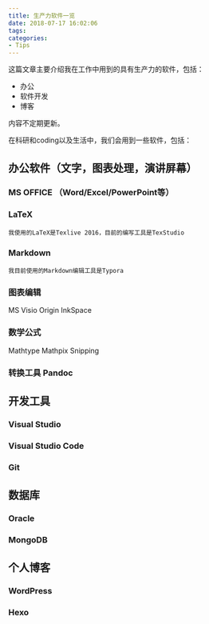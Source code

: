 ```yaml
---
title: 生产力软件一览
date: 2018-07-17 16:02:06
tags: 
categories:
- Tips
---
```


这篇文章主要介绍我在工作中用到的具有生产力的软件，包括：

- 办公
- 软件开发
- 博客

内容不定期更新。

<!-- more -->

在科研和coding以及生活中，我们会用到一些软件，包括：

## 办公软件（文字，图表处理，演讲屏幕）
  ### MS OFFICE （Word/Excel/PowerPoint等）

  ### LaTeX

	我使用的LaTeX是Texlive 2016，目前的编写工具是TexStudio

  ### Markdown

	我目前使用的Markdown编辑工具是Typora

### 图表编辑

MS Visio
Origin
InkSpace

### 数学公式

Mathtype
Mathpix Snipping

### 转换工具 Pandoc

## 开发工具
  ### Visual Studio
  ### Visual Studio Code

### Git

## 数据库
  ### Oracle
  ### MongoDB
## 个人博客
  ### WordPress

  ### Hexo
<!--stackedit_data:
eyJoaXN0b3J5IjpbLTE2OTk1ODM5NDZdfQ==
-->